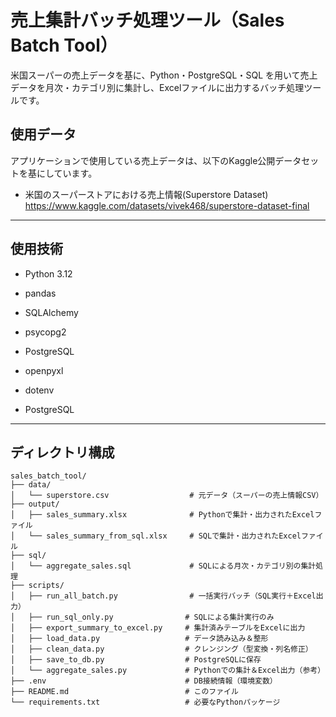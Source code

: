 # 売上集計バッチ処理ツール（Sales Batch Tool）

米国スーパーの売上データを基に、Python・PostgreSQL・SQL を用いて売上データを月次・カテゴリ別に集計し、Excelファイルに出力するバッチ処理ツールです。

## 使用データ
アプリケーションで使用している売上データは、以下のKaggle公開データセットを基にしています。

- 米国のスーパーストアにおける売上情報(Superstore Dataset)
https://www.kaggle.com/datasets/vivek468/superstore-dataset-final

---

## 使用技術

- Python 3.12
- pandas
- SQLAlchemy
- psycopg2
- PostgreSQL
- openpyxl
- dotenv

- PostgreSQL

---

## ディレクトリ構成
```
sales_batch_tool/
├── data/
│   └── superstore.csv                  # 元データ（スーパーの売上情報CSV）
├── output/
│   ├── sales_summary.xlsx              # Pythonで集計・出力されたExcelファイル
│   └── sales_summary_from_sql.xlsx     # SQLで集計・出力されたExcelファイル
├── sql/
│   └── aggregate_sales.sql             # SQLによる月次・カテゴリ別の集計処理
├── scripts/
│   ├── run_all_batch.py                # 一括実行バッチ（SQL実行＋Excel出力）
│   ├── run_sql_only.py                # SQLによる集計実行のみ
│   ├── export_summary_to_excel.py     # 集計済みテーブルをExcelに出力
│   ├── load_data.py                   # データ読み込み＆整形
│   ├── clean_data.py                  # クレンジング（型変換・列名修正）
│   ├── save_to_db.py                  # PostgreSQLに保存
│   └── aggregate_sales.py             # Pythonでの集計＆Excel出力（参考）
├── .env                               # DB接続情報（環境変数）
├── README.md                          # このファイル
└── requirements.txt                   # 必要なPythonパッケージ
```
